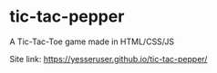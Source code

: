 # tic-tac-pepper
A Tic-Tac-Toe game made in HTML/CSS/JS

Site link: https://yesseruser.github.io/tic-tac-pepper/
